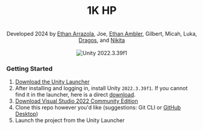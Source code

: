 <div align="center">
<h1>1K HP</h1>
<br/>
  <span>Developed 2024 by <a href="https://www.linkedin.com/in/ethan-arrazola-872066283/">Ethan Arrazola</a>, Joe, <a href="https://www.linkedin.com/in/ethan-ambler-019740223/">Ethan Ambler</a>, Gilbert, Micah, Luka, <a href="https://www.linkedin.com/in/drg-mihai/">Dragos</a>, and <a href="https://www.linkedin.com/in/nikita-evtushenko-873480307/">Nikita</a></span>
<br/>
<br/>
<img src="https://img.shields.io/badge/-Unity%202022.3.39f1-0E1128?logo=unity&logoColor=white&style=for-the-badge" alt="Unity 2022.3.39f1" />
<br/>
</div>
<div>
<h3>Getting Started</h3>
  <ol>
   <li><a href="https://store.epicgames.com/en-US/download">Download the Unity Launcher</a></li>
   <li><span>After installing and logging in, install Unity <code>2022.3.39f1</code>. If you cannot find it in the launcher, here is a direct <a href="https://download.unity3d.com/download_unity/4e1b0f82c39a/Windows64EditorInstaller/UnitySetup64-2022.3.39f1.exe">download</a>.</span></li>
   <li><a href="https://visualstudio.microsoft.com/vs">Download Visual Studio 2022 Community Edition</a></li>
   <li><span>Clone this repo however you'd like (suggestions: Git CLI or <a href="https://desktop.github.com/download/">GitHub Desktop</a>)</span></li>
   <li><span>Launch the project from the Unity Launcher</span></li>
</ol> 
</div>
